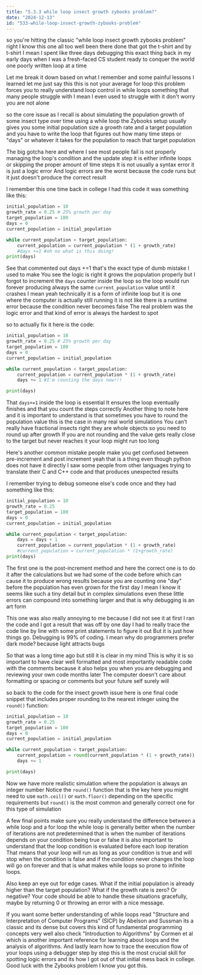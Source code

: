 ```yaml
---
title: "5.3.3 while loop insect growth zybooks problem?"
date: "2024-12-13"
id: "533-while-loop-insect-growth-zybooks-problem"
---
```


 so you're hitting the classic "while loop insect growth zybooks problem" right I know this one all too well been there done that got the t-shirt and by t-shirt I mean I spent like three days debugging this exact thing back in my early days when I was a fresh-faced CS student ready to conquer the world one poorly written loop at a time

Let me break it down based on what I remember and some painful lessons I learned let me just say this this is not your average for loop this problem forces you to really understand loop control in while loops something that many people struggle with I mean I even used to struggle with it don't worry you are not alone

 so the core issue as I recall is about simulating the population growth of some insect type over time using a while loop the Zybooks setup usually gives you some initial population size a growth rate and a target population and you have to write the loop that figures out how many time steps or "days" or whatever it takes for the population to reach that target population

The big gotcha here and where I see most people fail is not properly managing the loop's condition and the update step it is either infinite loops or skipping the proper amount of time steps It is not usually a syntax error it is just a logic error And logic errors are the worst because the code runs but it just doesn't produce the correct result

I remember this one time back in college I had this code it was something like this:

```python
initial_population = 10
growth_rate = 0.25 # 25% growth per day
target_population = 100
days = 0
current_population = initial_population

while current_population < target_population:
    current_population = current_population * (1 + growth_rate)
    #days +=1 #oh no what is this doing!
print(days)
```

See that commented out days +=1 that's the exact type of dumb mistake I used to make You see the logic is right it grows the population properly but I forgot to increment the `days` counter inside the loop so the loop would run forever producing always the same `current_population` value until it crashes I mean yeah technically it is a form of infinite loop but it is one where the computer is actually still running it is not like there is a runtime error because the condition never becomes false The real problem was the logic error and that kind of error is always the hardest to spot

 so to actually fix it here is the code:

```python
initial_population = 10
growth_rate = 0.25 # 25% growth per day
target_population = 100
days = 0
current_population = initial_population

while current_population < target_population:
    current_population = current_population * (1 + growth_rate)
    days += 1 #I'm counting the days now!!!

print(days)
```
That `days+=1` inside the loop is essential It ensures the loop eventually finishes and that you count the steps correctly Another thing to note here and it is important to understand is that sometimes you have to round the population value this is the case in many real world simulations You can’t really have fractional insects right they are whole objects so you need to round up after growth If you are not rounding and the value gets really close to the target but never reaches it your loop might run too long

Here's another common mistake people make you get confused between pre-increment and post increment yeah that is a thing even though python does not have it directly I saw some people from other languages trying to translate their C and C++ code and that produces unexpected results

I remember trying to debug someone else's code once and they had something like this:

```python
initial_population = 10
growth_rate = 0.25
target_population = 100
days = 0
current_population = initial_population

while current_population < target_population:
    days = days + 1
    current_population = current_population * (1 + growth_rate)
    #current_population = current_population * (1+growth_rate)
print(days)
```

The first one is the post-increment method and here the correct one is to do it after the calculations but we had some of the code before which can cause it to produce wrong results because you are counting one "day" before the population has even grown for the first day I mean I know it seems like such a tiny detail but in complex simulations even these little errors can compound into something larger and that is why debugging is an art form

This one was also really annoying to me because I did not see it at first I ran the code and I got a result that was off by one day I had to really trace the code line by line with some print statements to figure it out But it is just how things go. Debugging is 99% of coding. I mean why do programmers prefer dark mode? because light attracts bugs

So that was a long time ago but still it is clear in my mind This is why it is so important to have clear well formatted and most importantly readable code with the comments because it also helps you when you are debugging and reviewing your own code months later The computer doesn't care about formatting or spacing or comments but your future self surely will

 so back to the code for the insect growth issue here is one final code snippet that includes proper rounding to the nearest integer using the `round()` function:

```python
initial_population = 10
growth_rate = 0.25
target_population = 100
days = 0
current_population = initial_population

while current_population < target_population:
    current_population = round(current_population * (1 + growth_rate))
    days += 1

print(days)

```

Now we have more realistic simulation where the population is always an integer number Notice the `round()` function that is the key here you might need to use `math.ceil()` or `math.floor()` depending on the specific requirements but `round()` is the most common and generally correct one for this type of simulation

A few final points make sure you really understand the difference between a while loop and a for loop the while loop is generally better when the number of iterations are not predetermined that is when the number of iterations depends on your condition being true or false it is also important to understand that the loop condition is evaluated before each loop iteration That means that your loop will run as long as your condition is true and will stop when the condition is false and if the condition never changes the loop will go on forever and that is what makes while loops so prone to infinite loops.

Also keep an eye out for edge cases. What if the initial population is already higher than the target population? What if the growth rate is zero? Or negative? Your code should be able to handle these situations gracefully, maybe by returning 0 or throwing an error with a nice message.

If you want some better understanding of while loops read "Structure and Interpretation of Computer Programs" (SICP) by Abelson and Sussman its a classic and its dense but covers this kind of fundamental programming concepts very well also check "Introduction to Algorithms" by Cormen et al which is another important reference for learning about loops and the analysis of algorithms. And lastly learn how to trace the execution flow of your loops using a debugger step by step this is the most crucial skill for spotting logic errors and its how I got out of that initial mess back in college. Good luck with the Zybooks problem I know you got this.
